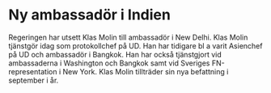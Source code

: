 # Ny ambassadör i Indien

Regeringen har utsett Klas Molin till ambassadör i New Delhi.
Klas Molin tjänstgör idag som protokollchef på UD. Han har tidigare bl a varit Asienchef på UD och ambassadör i Bangkok. Han har också tjänstgjort vid ambassaderna i Washington och Bangkok samt vid Sveriges FN\-representation i New York.
Klas Molin tillträder sin nya befattning i september i år.

